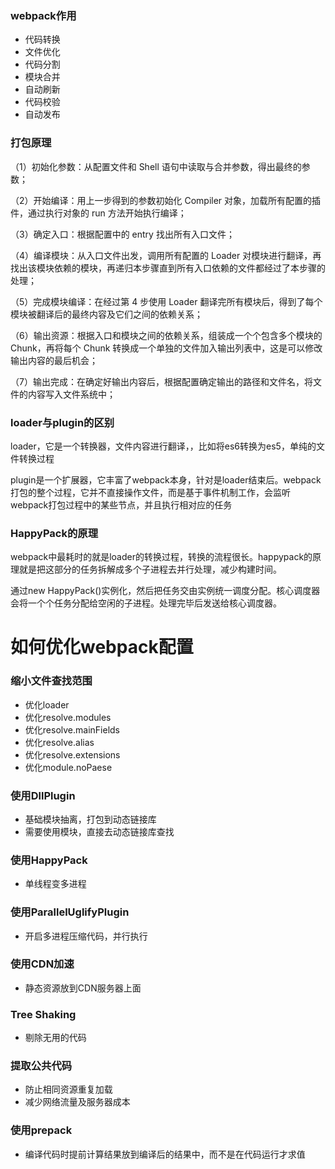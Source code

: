 ### webpack作用
* 代码转换
* 文件优化
* 代码分割
* 模块合并
* 自动刷新
* 代码校验
* 自动发布

### 打包原理
（1）初始化参数：从配置文件和 Shell 语句中读取与合并参数，得出最终的参数；

（2）开始编译：用上一步得到的参数初始化 Compiler 对象，加载所有配置的插件，通过执行对象的 run 方法开始执行编译；

（3）确定入口：根据配置中的 entry 找出所有入口文件；

（4）编译模块：从入口文件出发，调用所有配置的 Loader 对模块进行翻译，再找出该模块依赖的模块，再递归本步骤直到所有入口依赖的文件都经过了本步骤的处理；

（5）完成模块编译：在经过第 4 步使用 Loader 翻译完所有模块后，得到了每个模块被翻译后的最终内容及它们之间的依赖关系；

（6）输出资源：根据入口和模块之间的依赖关系，组装成一个个包含多个模块的 Chunk，再将每个 Chunk 转换成一个单独的文件加入输出列表中，这是可以修改输出内容的最后机会；

（7）输出完成：在确定好输出内容后，根据配置确定输出的路径和文件名，将文件的内容写入文件系统中；

### loader与plugin的区别
loader，它是一个转换器，文件内容进行翻译，，比如将es6转换为es5，单纯的文件转换过程

plugin是一个扩展器，它丰富了webpack本身，针对是loader结束后。webpack打包的整个过程，它并不直接操作文件，而是基于事件机制工作，会监听webpack打包过程中的某些节点，并且执行相对应的任务

### HappyPack的原理
webpack中最耗时的就是loader的转换过程，转换的流程很长。happypack的原理就是把这部分的任务拆解成多个子进程去并行处理，减少构建时间。

通过new HappyPack()实例化，然后把任务交由实例统一调度分配。核心调度器会将一个个任务分配给空闲的子进程。处理完毕后发送给核心调度器。

# 如何优化webpack配置
### 缩小文件查找范围
* 优化loader
* 优化resolve.modules
* 优化resolve.mainFields
* 优化resolve.alias
* 优化resolve.extensions
* 优化module.noPaese

### 使用DllPlugin
* 基础模块抽离，打包到动态链接库
* 需要使用模块，直接去动态链接库查找

### 使用HappyPack
* 单线程变多进程

### 使用ParallelUglifyPlugin
* 开启多进程压缩代码，并行执行

### 使用CDN加速
* 静态资源放到CDN服务器上面

### Tree Shaking
* 剔除无用的代码

### 提取公共代码
* 防止相同资源重复加载
* 减少网络流量及服务器成本

### 使用prepack
* 编译代码时提前计算结果放到编译后的结果中，而不是在代码运行才求值




